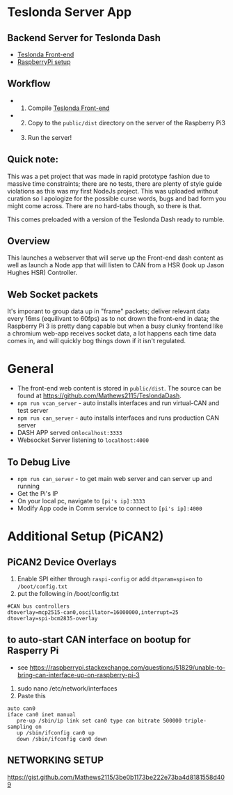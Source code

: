 # Teslonda Server App
## Backend Server for Teslonda Dash
- [Teslonda Front-end](https://github.com/Mathews2115/TeslondaDash)
- [RaspberryPi setup](https://gist.github.com/Mathews2115/ed3dbd8623ee815a7bed363dbc7c73a6)

## Workflow
- 1. Compile [Teslonda Front-end](https://github.com/Mathews2115/TeslondaDash)
- 2. Copy to the `public/dist` directory on the server of the Raspberry Pi3
- 3. Run the server!

## Quick note:
This was a pet project that was made in rapid prototype fashion due to massive time constraints;  there are no tests, there are plenty of style guide violations as this was my first NodeJs project.  This was uploaded without curation so I apologize for the possible curse words, bugs and bad form you might come across.  There are no hard-tabs though, so there is that.

This comes preloaded with a version of the Teslonda Dash ready to rumble.

## Overview
This launches a webserver that will serve up the Front-end dash content as well as launch a Node app that will listen to CAN from a HSR (look up Jason Hughes HSR) Controller.

## Web Socket packets
It's imporant to group data up in "frame" packets;  deliver relevant data every 16ms (equilivant to 60fps) as to not drown the front-end in data; the Raspberry Pi 3 is pretty dang capable but when a busy clunky frontend like a chromium web-app receives socket data, a lot happens each time data comes in, and will quickly bog things down if it isn't regulated.   

# General
* The front-end web content is stored in `public/dist`.  The source can be found at https://github.com/Mathews2115/TeslondaDash.
* `npm run vcan_server` - auto installs interfaces and run virtual-CAN and test server
* `npm run can_server` - auto installs interfaces and runs production CAN server
* DASH APP served on`localhost:3333`
* Websocket Server listening to `localhost:4000`

## To Debug Live
* `npm run can_server` - to get main web server and can server up and running
* Get the Pi's IP
* On your local pc, navigate to `[pi's ip]:3333`
* Modify App code in Comm service to connect to `[pi's ip]:4000`

# Additional Setup (PiCAN2)
## PiCAN2 Device Overlays
1. Enable SPI either through `raspi-config` or add `dtparam=spi=on` to `/boot/config.txt`
2. put the following in /boot/config.txt
```
#CAN bus controllers
dtoverlay=mcp2515-can0,oscillator=16000000,interrupt=25
dtoverlay=spi-bcm2835-overlay
```

## to auto-start CAN interface on bootup for Rasperry Pi
* see  https://raspberrypi.stackexchange.com/questions/51829/unable-to-bring-can-interface-up-on-raspberry-pi-3
1. sudo nano /etc/network/interfaces
2. Paste this
```
auto can0
iface can0 inet manual
   pre-up /sbin/ip link set can0 type can bitrate 500000 triple-sampling on
   up /sbin/ifconfig can0 up
   down /sbin/ifconfig can0 down
```

## NETWORKING SETUP
https://gist.github.com/Mathews2115/3be0b1173be222e73ba4d8181558d409
